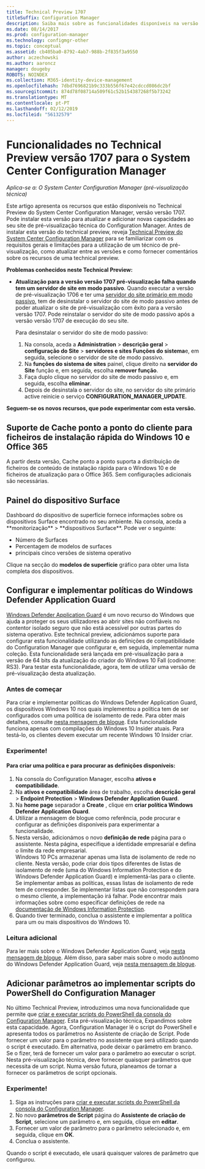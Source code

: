 ```yaml
---
title: Technical Preview 1707
titleSuffix: Configuration Manager
description: Saiba mais sobre as funcionalidades disponíveis na versão Technical Preview versão 1707 para o System Center Configuration Manager.
ms.date: 08/14/2017
ms.prod: configuration-manager
ms.technology: configmgr-other
ms.topic: conceptual
ms.assetid: cb405ba0-8792-4ab7-988b-2f835f3a9550
author: aczechowski
ms.author: aaroncz
manager: dougeby
ROBOTS: NOINDEX
ms.collection: M365-identity-device-management
ms.openlocfilehash: 7dbd7696821b9c333b556f67e42cdccd086dc2bf
ms.sourcegitcommit: 874d78f08714a509f61c52b154387268f5b73242
ms.translationtype: MT
ms.contentlocale: pt-PT
ms.lasthandoff: 02/12/2019
ms.locfileid: "56132579"
---
```

# <a name="capabilities-in-technical-preview-1707-for-system-center-configuration-manager"></a>Funcionalidades no Technical Preview versão 1707 para o System Center Configuration Manager

*Aplica-se a: O System Center Configuration Manager (pré-visualização técnica)*

Este artigo apresenta os recursos que estão disponíveis no Technical Preview do System Center Configuration Manager, versão versão 1707. Pode instalar esta versão para atualizar e adicionar novas capacidades ao seu site de pré-visualização técnica do Configuration Manager. Antes de instalar esta versão do technical preview, reveja [Technical Preview do System Center Configuration Manager](../../core/get-started/technical-preview.md) para se familiarizar com os requisitos gerais e limitações para a utilização de um técnico de pré-visualização, como atualizar entre as versões e como fornecer comentários sobre os recursos de uma technical preview.     


<!--  Known Issues Template   
**Known Issues in this Technical Preview:**
-   **Issue Name**. Details
    Workaround details.
-->

**Problemas conhecidos neste Technical Preview:**
- **Atualização para a versão versão 1707 pré-visualização falha quando tem um servidor de site em modo passivo**. Quando executar a versão de pré-visualização 1706 e ter uma [servidor do site primário em modo passivo](/sccm/core/get-started/capabilities-in-technical-preview-1706#site-server-role-high-availability), tem de desinstalar o servidor do site de modo passivo antes de poder atualizar o site de pré-visualização com êxito para a versão versão 1707. Pode reinstalar o servidor do site de modo passivo após a versão versão 1707 de execução do seu site.

  Para desinstalar o servidor do site de modo passivo:
  1. Na consola, aceda a **Administration** > **descrição geral** > **configuração do Site** > **servidores e sites Funções do sistema**e, em seguida, selecione o servidor de site de modo passivo.
  2. Na **funções do sistema de sites** painel, clique direito na **servidor do Site** função e, em seguida, escolha **remover função**.
  3. Faça duplo clique no servidor do site de modo passivo e, em seguida, escolha **eliminar**.
  4. Depois de desinstala o servidor do site, no servidor do site primário active reinicie o serviço **CONFIGURATION_MANAGER_UPDATE**.



**Seguem-se os novos recursos, que pode experimentar com esta versão.**  

<!--  Rough Section Template
##  FEATURE

### Procedure 1
### Try it out!  
 Try to complete the following tasks and then send us **Feedback** from the **Home** tab of the Ribbon to let us know how it worked:
 -  Task 1
 -  Task 2              
-->

## <a name="client-peer-cache-support-for-express-installation-files-for-windows-10-and-office-365"></a>Suporte de Cache ponto a ponto do cliente para ficheiros de instalação rápida do Windows 10 e Office 365
<!-- 1352486 --> A partir desta versão, Cache ponto a ponto suporta a distribuição de ficheiros de conteúdo de instalação rápida para o Windows 10 e de ficheiros de atualização para o Office 365. Sem configurações adicionais são necessárias.

## <a name="surface-device-dashboard"></a>Painel do dispositivo Surface
<!--1355788--> Dashboard do dispositivo de superfície fornece informações sobre os dispositivos Surface encontrado no seu ambiente. Na consola, aceda a **monitorização** > **dispositivos Surface**. Pode ver o seguinte:
- Número de Surfaces
- Percentagem de modelos de surfaces
- principais cinco versões de sistema operativo

Clique na secção do **modelos de superfície** gráfico para obter uma lista completa dos dispositivos.  

## <a name="configure-and-deploy-windows-defender-application-guard-policies"></a>Configurar e implementar políticas do Windows Defender Application Guard
<!-- 1351960 -->

[Windows Defender Application Guard](https://blogs.windows.com/msedgedev/2016/09/27/application-guard-microsoft-edge/#XLxEbcpkuKcFebrw.97) é um novo recurso do Windows que ajuda a proteger os seus utilizadores ao abrir sites não confiáveis no contentor isolado seguro que não está acessível por outras partes do sistema operativo. Este technical preview, adicionámos suporte para configurar esta funcionalidade utilizando as definições de compatibilidade do Configuration Manager que configurar e, em seguida, implementar numa coleção. Esta funcionalidade será lançada em pré-visualização para a versão de 64 bits da atualização do criador do Windows 10 Fall (codinome: RS3). Para testar esta funcionalidade, agora, tem de utilizar uma versão de pré-visualização desta atualização.

### <a name="before-you-start"></a>Antes de começar

Para criar e implementar políticas do Windows Defender Application Guard, os dispositivos Windows 10 nos quais implementou a política tem de ser configurados com uma política de isolamento de rede. Para obter mais detalhes, consulte [nesta mensagem de blogue](https://blogs.windows.com/msedgedev/2016/09/27/application-guard-microsoft-edge/#BmJGKPfSjHHzsMmI.97). Esta funcionalidade funciona apenas com compilações do Windows 10 Insider atuais. Para testá-lo, os clientes devem executar um recente Windows 10 Insider criar.

### <a name="try-it-out"></a>Experimente!

#### <a name="to-create-a-policy-and-to-browse-the-available-settings"></a>Para criar uma política e para procurar as definições disponíveis:

1. Na consola do Configuration Manager, escolha **ativos e compatibilidade**.
2. Na **ativos e compatibilidade** área de trabalho, escolha **descrição geral** > **Endpoint Protection** > **Windows Defender Application Guard**.
3. Na **home page** separador a **Create** , clique em **criar política Windows Defender Application Guard**.
4. Utilizar a mensagem de blogue como referência, pode procurar e configurar as definições disponíveis para experimentar a funcionalidade.
5. Nesta versão, adicionámos o novo **definição de rede** página para o assistente. Nesta página, especifique a identidade empresarial e defina o limite da rede empresarial.<br>Windows 10 PCs armazenar apenas uma lista de isolamento de rede no cliente. Nesta versão, pode criar dois tipos diferentes de listas de isolamento de rede (uma do Windows Information Protection e do Windows Defender Application Guard) e implementá-las para o cliente. Se implementar ambas as políticas, essas listas de isolamento de rede tem de corresponder. Se implementar listas que não correspondem para o mesmo cliente, a implementação irá falhar.
Pode encontrar mais informações sobre como especificar definições de rede na [documentação de Windows Information Protection](https://docs.microsoft.com/windows/threat-protection/windows-information-protection/create-wip-policy-using-sccm).
6. Quando tiver terminado, conclua o assistente e implementar a política para um ou mais dispositivos do Windows 10.

### <a name="further-reading"></a>Leitura adicional
Para ler mais sobre o Windows Defender Application Guard, veja [nesta mensagem de blogue](https://blogs.windows.com/msedgedev/2016/09/27/application-guard-microsoft-edge/#BmJGKPfSjHHzsMmI.97). Além disso, para saber mais sobre o modo autônomo do Windows Defender Application Guard, veja [nesta mensagem de blogue](https://techcommunity.microsoft.com/t5/Windows-Insider-Program/Windows-Defender-Application-Guard-Standalone-mode/td-p/66903).

## <a name="add-parameters-when-you-deploy-powershell-scripts-from-configuration-manager"></a>Adicionar parâmetros ao implementar scripts do PowerShell do Configuration Manager

<!-- 1236459 --->

No último Technical Preview, introduzimos uma nova funcionalidade que permite que [criar e executar scripts do PowerShell da consola do Configuration Manager](/sccm/core/get-started/capabilities-in-technical-preview-1706#create-and-run-powershell-scripts-from-the-configuration-manager-console).
Esta pré-visualização técnica, Expandimos sobre esta capacidade. Agora, Configuration Manager lê o script do PowerShell e apresenta todos os parâmetros no Assistente de criação de Script. Pode fornecer um valor para o parâmetro no assistente que será utilizado quando o script é executado. Em alternativa, pode deixar o parâmetro em branco. Se o fizer, terá de fornecer um valor para o parâmetro ao executar o script.
Nesta pré-visualização técnica, deve fornecer quaisquer parâmetros que necessita de um script. Numa versão futura, planeamos de tornar a fornecer os parâmetros de script opcionais.

### <a name="try-it-out"></a>Experimente!

1. Siga as instruções para [criar e executar scripts do PowerShell da consola do Configuration Manager](/sccm/core/get-started/capabilities-in-technical-preview-1706#create-and-run-powershell-scripts-from-the-configuration-manager-console).
2. No novo **parâmetros de Script** página do **Assistente de criação de Script**, selecione um parâmetro e, em seguida, clique em **editar**.
3. Fornecer um valor de parâmetro para o parâmetro selecionado e, em seguida, clique em **OK**.
4. Conclua o assistente.

Quando o script é executado, ele usará quaisquer valores de parâmetro que configurou.
